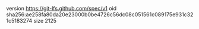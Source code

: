 version https://git-lfs.github.com/spec/v1
oid sha256:ae258fa80da20e23000b0be4726c56dc08c051561c089175e931c321c5183274
size 2125
